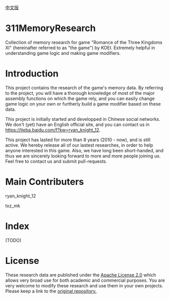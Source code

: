 [中文版](https://github.com/sjn4048/311MemoryResearch/blob/master/README(%E7%AE%80%E4%BD%93%E4%B8%AD%E6%96%87).md)
# 311MemoryResearch
Collection of memory research for game "Romance of the Three Kingdoms XI" (hereinafter referred to as "the game") by KOEI. Extremely helpful in understanding game logic and making game modifiers.

# Introduction
This project contains the research of the game's memory data. By referring to the project, you will have a thorough knowledge of most of the major assembly functions on which the game rely, and you can easily change game logic on your own or furtherly build a game modifier based on these data.

This project is initially started and developped in Chinese social networks. We don't (yet) have an English official site, and you can contact us in https://tieba.baidu.com/f?kw=ryan_knight_12.

This project has lasted for more than 8 years (2010 - now), and is still active. We hereby release all of our lastest researches, in order to help anyone interested in this game. Also, we have long been short-handed, and thus we are sincerely looking forward to more and more people joining us. Feel free to contact us and submit pull-requests.

# Main Contributers
ryan_knight_12

txz_mk

# Index

(TODO)

# License

These research data are published under the [Apache License 2.0](https://www.apache.org/licenses/LICENSE-2.0) which allows very broad use for both academic and commercial purposes. You are very welcome to modify these research and use them in your own projects. Please keep a link to the [original repository.](https://github.com/sjn4048/311MemoryResearch)
